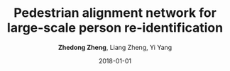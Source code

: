 ---
title: "Pedestrian alignment network for large-scale person re-identification"
collection: publications
permalink: /publication/2018-01-01-Pedestrian-alignment-network-for-large-scale-person-re-identification
date: 2018-01-01
doi: 10.1109/TCSVT.2018.2873599
venue: 'IEEE Transactions on Circuits and Systems for Video Technology (TCSVT)'
paperurl: 'https://zdzheng.xyz/files/TCSVT-08481710.pdf'
code: 'https://github.com/layumi/Pedestrian_Alignment'
author: '<strong>Zhedong Zheng</strong>,  Liang Zheng,  Yi Yang'
citation: ' Zhedong Zheng,  Liang Zheng,  Yi Yang, &quot;Pedestrian alignment network for large-scale person re-identification.&quot; IEEE Transactions on Circuits and Systems for Video Technology (TCSVT), 2018. DOI: 10.1109/TCSVT.2018.2873599'
abs: 'Person re-identification (person re-ID) is mostly viewed as an image retrieval problem. This task aims to search a query person in a large image pool. In practice, person re-ID usually adopts automatic detectors to obtain cropped pedestrian images. However, this process suffers from two types of detector errors: excessive background and part missing. Both errors deteriorate the quality of pedestrian alignment and may compromise pedestrian matching due to the position and scale variances. To address the misalignment problem, we propose that alignment can be learned from an identification procedure. We introduce the pedestrian alignment network (PAN) which allows discriminative embedding learning and pedestrian alignment without extra annotations. Our key observation is that when the convolutional neural network (CNN) learns to discriminate between different identities, the learned feature maps usually exhibit strong activations on the human body rather than the background. The proposed network thus takes advantage of this attention mechanism to adaptively locate and align pedestrians within a bounding box. Visual examples show that pedestrians are better aligned with PAN. Experiments on three large-scale re-ID datasets confirm that PAN improves the discriminative ability of the feature embeddings and yields competitive accuracy with the state-of-the-art methods.'
pub_year: '2018'
---